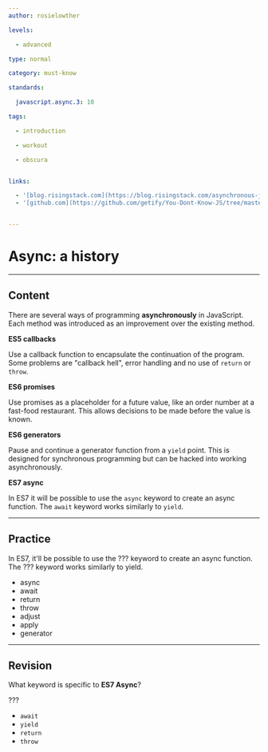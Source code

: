 ```yaml
---
author: rosielowther

levels:

  - advanced

type: normal

category: must-know

standards:

  javascript.async.3: 10

tags:

  - introduction

  - workout

  - obscura


links:

  - '[blog.risingstack.com](https://blog.risingstack.com/asynchronous-javascript/){website}'
  - '[github.com](https://github.com/getify/You-Dont-Know-JS/tree/master/async%20%26%20performance){website}'


---
```


# Async: a history

---
## Content

There are several ways of programming **asynchronously** in JavaScript. Each method was introduced as an improvement over the existing method. 

**ES5 callbacks** 

Use a callback function to encapsulate the continuation of the program. Some problems are "callback hell", error handling and no use of `return` or `throw`.

**ES6 promises** 

Use promises as a placeholder for a future value, like an order number at a fast-food restaurant. This allows decisions to be made before the value is known.

**ES6 generators** 

Pause and continue a generator function from a `yield` point. This is designed for synchronous programming but can be hacked into working asynchronously.

**ES7 async** 

In ES7 it will be possible to use the `async` keyword to create an async function. The `await` keyword works similarly to `yield`.

---
## Practice

In ES7, it'll be possible to use the ??? keyword to create an async function. The ??? keyword works similarly to yield.


* async
* await
* return
* throw
* adjust
* apply
* generator

---
## Revision

What keyword is specific to **ES7 Async**?

???


* `await`
* `yield`
* `return`
* `throw`

 

